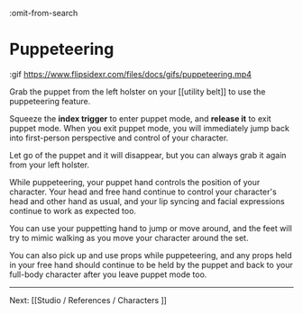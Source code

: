 :omit-from-search

# Puppeteering

:gif https://www.flipsidexr.com/files/docs/gifs/puppeteering.mp4

Grab the puppet from the left holster on your [[utility belt]] to use the puppeteering
feature.

Squeeze the **index trigger** to enter puppet mode, and **release it** to exit puppet mode.
When you exit puppet mode, you will immediately jump back into first-person perspective
and control of your character.

Let go of the puppet and it will disappear, but you can always grab it again from your
left holster.

While puppeteering, your puppet hand controls the position of your character. Your head and
free hand continue to control your character's head and other hand as usual, and your lip
syncing and facial expressions continue to work as expected too.

You can use your puppetting hand to jump or move around, and the feet will try to mimic
walking as you move your character around the set.

You can also pick up and use props while puppeteering, and any props held in your free hand
should continue to be held by the puppet and back to your full-body character after you
leave puppet mode too.

---

Next: [[Studio / References / Characters ]]

